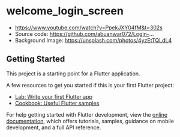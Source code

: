 # welcome_login_screen

- https://www.youtube.com/watch?v=PpekJXY04fM&t=302s
- Source code: https://github.com/abuanwar072/Login-...
- Background Image: https://unsplash.com/photos/4yzEtTQLdL4

## Getting Started

This project is a starting point for a Flutter application.

A few resources to get you started if this is your first Flutter project:

- [Lab: Write your first Flutter app](https://docs.flutter.dev/get-started/codelab)
- [Cookbook: Useful Flutter samples](https://docs.flutter.dev/cookbook)

For help getting started with Flutter development, view the
[online documentation](https://docs.flutter.dev/), which offers tutorials,
samples, guidance on mobile development, and a full API reference.
